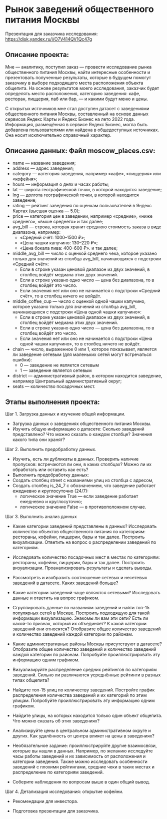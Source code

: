 # Рынок заведений общественного питания Москвы
Презентация для заказчика исследования: https://disk.yandex.ru/i/O7V414QV1Qc47g

## Описание проекта:
Мне — аналитику, поступил заказ — провести исследование рынка общественного питания Москвы, найти интересные особенности и презентовать полученные результаты, которые в будущем помогут заказчику в выборе подходящего места расположения объекта общепита. На основе результатов моего исследования, заказчик будет определять место расположения, категорию заведения: кафе, ресторан, пиццерия, паб или бар, — и какими будут меню и цены.

С открытых источников мне стал доступен датасет с заведениями общественного питания Москвы, составленный на основе данных сервисов Яндекс Карты и Яндекс Бизнес на лето 2022 года. Информация, размещённая в сервисе Яндекс Бизнес, могла быть добавлена пользователями или найдена в общедоступных источниках. Она носит исключительно справочный характер.

## Описание данных: Файл moscow_places.csv:
* name — название заведения;
* address — адрес заведения;
* category — категория заведения, например «кафе», «пиццерия» или «кофейня»;
* hours — информация о днях и часах работы;
* lat — широта географической точки, в которой находится заведение;
* lng — долгота географической точки, в которой находится заведение;
* rating — рейтинг заведения по оценкам пользователей в Яндекс Картах (высшая оценка — 5.0);
* price — категория цен в заведении, например «средние», «ниже среднего», «выше среднего» и так далее;
* avg_bill — строка, которая хранит среднюю стоимость заказа в виде диапазона, например:
  * «Средний счёт: 1000–1500 ₽»;
  * «Цена чашки капучино: 130–220 ₽»;
  * «Цена бокала пива: 400–600 ₽». и так далее;
* middle_avg_bill — число с оценкой среднего чека, которое указано только для значений из столбца avg_bill, начинающихся с подстроки «Средний счёт»:
  * Если в строке указан ценовой диапазон из двух значений, в столбец войдёт медиана этих двух значений.
  * Если в строке указано одно число — цена без диапазона, то в столбец войдёт это число.
  * Если значения нет или оно не начинается с подстроки «Средний счёт», то в столбец ничего не войдёт.
* middle_coffee_cup — число с оценкой одной чашки капучино, которое указано только для значений из столбца avg_bill, начинающихся с подстроки «Цена одной чашки капучино»:
  * Если в строке указан ценовой диапазон из двух значений, в столбец войдёт медиана этих двух значений.
  * Если в строке указано одно число — цена без диапазона, то в столбец войдёт это число.
  * Если значения нет или оно не начинается с подстроки «Цена одной чашки капучино», то в столбец ничего не войдёт.
* chain — число, выраженное 0 или 1, которое показывает, является ли заведение сетевым (для маленьких сетей могут встречаться ошибки):
  * 0 — заведение не является сетевым
  * 1 — заведение является сетевым
* district — административный район, в котором находится заведение, например Центральный административный округ;
* seats — количество посадочных мест.

## Этапы выполнения проекта:

 Шаг 1. Загрузка данных и изучение общей информации.

   * Загрузка данных о заведениях общественного питания Москвы.
   * Изучить общую информацию о датасете: Сколько заведений представлено? Что можно сказать о каждом столбце? Значения какого типа они хранят?

 Шаг 2. Выполнить предобработку данных.

   * Изучить, есть ли дубликаты в данных. Проверить наличие пропусков: встречаются ли они, в каких столбцах? Можно ли их обработать или оставить как есть?
   * Выполнить предобработку данных:
   * Создать столбец street с названиями улиц из столбца с адресом,
   * Создать столбец is_24_7 с обозначением, что заведение работает ежедневно и круглосуточно (24/7):
        * логическое значение True — если заведение работает ежедневно и круглосуточно; 
        * логическое значение False — в противоположном случае.

 Шаг 3. Выполнить анализ данных

   * Какие категории заведений представлены в данных? Исследовать количество объектов общественного питания по категориям: рестораны, кофейни, пиццерии, бары и так далее. 
     Построить визуализации. Ответить на вопрос о распределении заведений по категориям.

   * Исследовать количество посадочных мест в местах по категориям: рестораны, кофейни, пиццерии, бары и так далее. Построить визуализации. Проанализировать результаты и сделать 
     выводы.

   * Рассмотреть и изобразить соотношение сетевых и несетевых заведений в датасете. Каких заведений больше?

   * Какие категории заведений чаще являются сетевыми? Исследовать данные и ответить на вопрос графиком.

   * Сгруппировать данные по названиям заведений и найти топ-15 популярных сетей в Москве. Построить подходящую для такой информации визуализацию. Знакомы ли вам эти сети? Есть 
   ли какой-то признак, который их объединяет? К какой категории заведений они относятся? Отобразите общее количество заведений и количество заведений каждой категории по районам.

   * Какие административные районы Москвы присутствуют в датасете? Отобразите общее количество заведений и количество заведений каждой категории по районам. Попробуйте 
   проиллюстрировать эту информацию одним графиком.

   * Визуализируйте распределение средних рейтингов по категориям заведений. Сильно ли различаются усреднённые рейтинги в разных типах общепита?

   * Найдите топ-15 улиц по количеству заведений. Постройте график распределения количества заведений и их категорий по этим улицам. Попробуйте проиллюстрировать эту информацию 
    одним графиком.

   * Найдите улицы, на которых находится только один объект общепита. Что можно сказать об этих заведениях?
   
   * Анализируйте цены в центральном административном округе и других. Как удалённость от центра влияет на цены в заведениях? 
    
   * Необязательное задание: проиллюстрируйте другие взаимосвязи, которые вы нашли в данных. Например, по желанию исследуйте часы работы заведений и их зависимость от 
     расположения и категории заведения. Также можно исследовать особенности заведений с плохими рейтингами, средние чеки в таких местах и распределение по категориям заведений.

   * Соберите наблюдения по вопросам выше в один общий вывод.

Шаг 4. Детализация исследования: открытие кофейни. 

   * Рекомендации для инвестора.
     
   * Подготовка презентации для заказчика.

